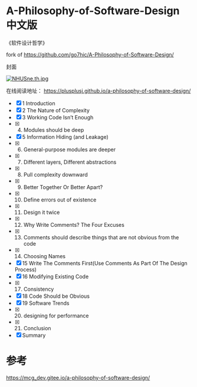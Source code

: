 # A-Philosophy-of-Software-Design 中文版
《软件设计哲学》

fork of https://github.com/go7hic/A-Philosophy-of-Software-Design/

封面

[![NHUSne.th.jpg](https://s1.ax1x.com/2020/07/02/NHUSne.th.jpg)](https://imgchr.com/i/NHUSne)


在线阅读地址： https://plusplusj.github.io/a-philosophy-of-software-design/

- [x] 1 Introduction
- [x] 2 The Nature of Complexity
- [x] 3 Working Code Isn’t Enough
- [x] 4. Modules should be deep 
- [x] 5 Information Hiding (and Leakage)
- [x] 6. General-purpose modules are deeper
- [x] 7. Different layers, Different abstractions 
- [x] 8. Pull complexity downward 
- [x] 9. Better Together Or Better Apart?
- [x] 10. Define errors out of existence
- [x] 11. Design it twice
- [x] 12. Why Write Comments? The Four Excuses
- [x] 13. Comments should describe things that are not obvious from the code 
- [x] 14. Choosing Names
- [x] 15 Write The Comments First(Use Comments As Part Of The Design Process)
- [x] 16 Modifying Existing Code
- [x] 17. Consistency
- [x] 18 Code Should be Obvious
- [x] 19 Software Trends
- [x] 20. designing for performance
- [x] 21. Conclusion
- [x] Summary

# 参考

https://mcg_dev.gitee.io/a-philosophy-of-software-design/
